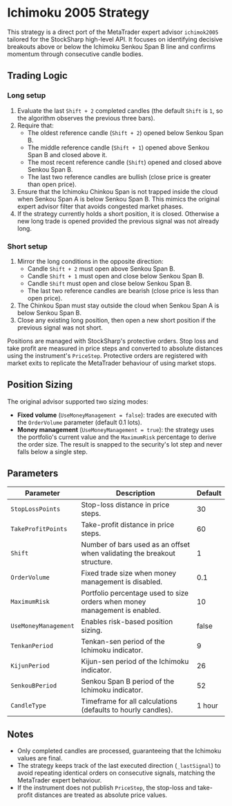 # Ichimoku 2005 Strategy

This strategy is a direct port of the MetaTrader expert advisor `ichimok2005` tailored for the StockSharp high-level API. It focuses on identifying decisive breakouts above or below the Ichimoku Senkou Span B line and confirms momentum through consecutive candle bodies.

## Trading Logic

### Long setup
1. Evaluate the last `Shift + 2` completed candles (the default `Shift` is `1`, so the algorithm observes the previous three bars).
2. Require that:
   - The oldest reference candle (`Shift + 2`) opened below Senkou Span B.
   - The middle reference candle (`Shift + 1`) opened above Senkou Span B and closed above it.
   - The most recent reference candle (`Shift`) opened and closed above Senkou Span B.
   - The last two reference candles are bullish (close price is greater than open price).
3. Ensure that the Ichimoku Chinkou Span is not trapped inside the cloud when Senkou Span A is below Senkou Span B. This mimics the original expert advisor filter that avoids congested market phases.
4. If the strategy currently holds a short position, it is closed. Otherwise a new long trade is opened provided the previous signal was not already long.

### Short setup
1. Mirror the long conditions in the opposite direction:
   - Candle `Shift + 2` must open above Senkou Span B.
   - Candle `Shift + 1` must open and close below Senkou Span B.
   - Candle `Shift` must open and close below Senkou Span B.
   - The last two reference candles are bearish (close price is less than open price).
2. The Chinkou Span must stay outside the cloud when Senkou Span A is below Senkou Span B.
3. Close any existing long position, then open a new short position if the previous signal was not short.

Positions are managed with StockSharp's protective orders. Stop loss and take profit are measured in price steps and converted to absolute distances using the instrument's `PriceStep`. Protective orders are registered with market exits to replicate the MetaTrader behaviour of using market stops.

## Position Sizing

The original advisor supported two sizing modes:
- **Fixed volume** (`UseMoneyManagement = false`): trades are executed with the `OrderVolume` parameter (default 0.1 lots).
- **Money management** (`UseMoneyManagement = true`): the strategy uses the portfolio's current value and the `MaximumRisk` percentage to derive the order size. The result is snapped to the security's lot step and never falls below a single step.

## Parameters

| Parameter | Description | Default |
|-----------|-------------|---------|
| `StopLossPoints` | Stop-loss distance in price steps. | 30 |
| `TakeProfitPoints` | Take-profit distance in price steps. | 60 |
| `Shift` | Number of bars used as an offset when validating the breakout structure. | 1 |
| `OrderVolume` | Fixed trade size when money management is disabled. | 0.1 |
| `MaximumRisk` | Portfolio percentage used to size orders when money management is enabled. | 10 |
| `UseMoneyManagement` | Enables risk-based position sizing. | false |
| `TenkanPeriod` | Tenkan-sen period of the Ichimoku indicator. | 9 |
| `KijunPeriod` | Kijun-sen period of the Ichimoku indicator. | 26 |
| `SenkouBPeriod` | Senkou Span B period of the Ichimoku indicator. | 52 |
| `CandleType` | Timeframe for all calculations (defaults to hourly candles). | 1 hour |

## Notes

- Only completed candles are processed, guaranteeing that the Ichimoku values are final.
- The strategy keeps track of the last executed direction (`_lastSignal`) to avoid repeating identical orders on consecutive signals, matching the MetaTrader expert behaviour.
- If the instrument does not publish `PriceStep`, the stop-loss and take-profit distances are treated as absolute price values.
